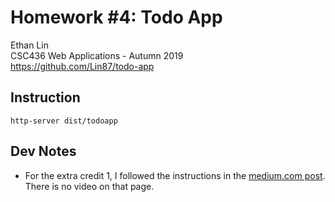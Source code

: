 # Homework #4: Todo App 
Ethan Lin  
CSC436 Web Applications - Autumn 2019  
https://github.com/Lin87/todo-app

## Instruction
`http-server dist/todoapp`

## Dev Notes
* For the extra credit 1, I followed the instructions in the [medium.com post](https://medium.com/@coderonfleek/firebase-firestore-and-angular-todo-list-application-d0fe760f6bca). There is no video on that page.